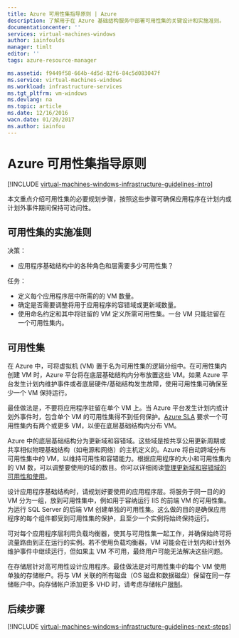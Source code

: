 ```yaml
---
title: Azure 可用性集指导原则 | Azure
description: 了解用于在 Azure 基础结构服务中部署可用性集的关键设计和实施准则。
documentationcenter: ''
services: virtual-machines-windows
author: iainfoulds
manager: timlt
editor: ''
tags: azure-resource-manager

ms.assetid: f9449f58-664b-4d5d-82f6-84c5d083047f
ms.service: virtual-machines-windows
ms.workload: infrastructure-services
ms.tgt_pltfrm: vm-windows
ms.devlang: na
ms.topic: article
ms.date: 12/16/2016
wacn.date: 01/20/2017
ms.author: iainfou
---
```


# Azure 可用性集指导原则
[!INCLUDE [virtual-machines-windows-infrastructure-guidelines-intro](../../includes/virtual-machines-windows-infrastructure-guidelines-intro.md)]

本文重点介绍可用性集的必要规划步骤，按照这些步骤可确保应用程序在计划内或计划外事件期间保持可访问性。

## 可用性集的实施准则
决策：

* 应用程序基础结构中的各种角色和层需要多少可用性集？

任务：

* 定义每个应用程序层中所需的的 VM 数量。
* 确定是否需要调整将用于应用程序的容错域或更新域数量。
* 使用命名约定和其中将驻留的 VM 定义所需可用性集。一台 VM 只能驻留在一个可用性集内。

## 可用性集
在 Azure 中，可将虚拟机 (VM) 置于名为可用性集的逻辑分组中。在可用性集内创建 VM 时，Azure 平台将在底层基础结构内分布放置这些 VM。如果 Azure 平台发生计划内维护事件或者底层硬件/基础结构发生故障，使用可用性集可确保至少一个 VM 保持运行。

最佳做法是，不要将应用程序驻留在单个 VM 上。当 Azure 平台发生计划内或计划外事件时，包含单个 VM 的可用性集得不到任何保护。[Azure SLA](https://www.azure.cn/support/sla/virtual-machines) 要求一个可用性集内有两个或更多 VM，以便在底层基础结构内分布 VM。

Azure 中的底层基础结构分为更新域和容错域。这些域是按共享公用更新周期或共享相似物理基础结构（如电源和网络）的主机定义的。Azure 将自动跨域分布可用性集中的 VM，以维持可用性和容错能力。根据应用程序的大小和可用性集内的 VM 数，可以调整要使用的域的数目。你可以详细阅读[管理更新域和容错域的可用性和使用](./virtual-machines-windows-manage-availability.md)。

设计应用程序基础结构时，请规划好要使用的应用程序层。将服务于同一目的的 VM 分为一组，放到可用性集中，例如用于容纳运行 IIS 的前端 VM 的可用性集。为运行 SQL Server 的后端 VM 创建单独的可用性集。这么做的目的是确保应用程序的每个组件都受到可用性集的保护，且至少一个实例将始终保持运行。

可对每个应用程序层利用负载均衡器，使其与可用性集一起工作，并确保始终可将流量路由到正在运行的实例。若不使用负载均衡器，VM 可能会在计划内和计划外维护事件中继续运行，但如果主 VM 不可用，最终用户可能无法解决这些问题。

在存储层针对高可用性设计应用程序。最佳做法是对可用性集中的每个 VM 使用单独的存储帐户。将与 VM 关联的所有磁盘（OS 磁盘和数据磁盘）保留在同一存储帐户中。向存储帐户添加更多 VHD 时，请考虑存储帐户[限制](../storage/storage-scalability-targets.md)。

## <a name="next-steps"></a>后续步骤
[!INCLUDE [virtual-machines-windows-infrastructure-guidelines-next-steps](../../includes/virtual-machines-windows-infrastructure-guidelines-next-steps.md)]

<!---HONumber=Mooncake_0116_2017-->
<!--Update_Description: update meta properties & wording update & add information about storage limitation when adding VHDs-->